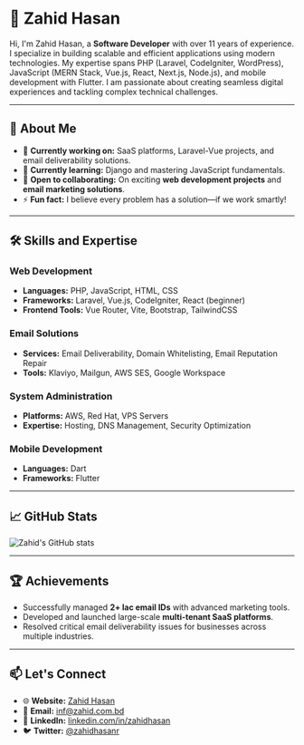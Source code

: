 # 👋 Zahid Hasan

Hi, I'm Zahid Hasan, a **Software Developer** with over 11 years of experience. I specialize in building scalable and efficient applications using modern technologies. My expertise spans PHP (Laravel, CodeIgniter, WordPress), JavaScript (MERN Stack, Vue.js, React, Next.js, Node.js), and mobile development with Flutter. I am passionate about creating seamless digital experiences and tackling complex technical challenges.

---

## 🚀 About Me

- 🔭 **Currently working on:** SaaS platforms, Laravel-Vue projects, and email deliverability solutions.
- 🌱 **Currently learning:** Django and mastering JavaScript fundamentals.
- 👯 **Open to collaborating:** On exciting **web development projects** and **email marketing solutions**.
- ⚡ **Fun fact:** I believe every problem has a solution—if we work smartly!

---

## 🛠️ Skills and Expertise

### Web Development
- **Languages:** PHP, JavaScript, HTML, CSS
- **Frameworks:** Laravel, Vue.js, CodeIgniter, React (beginner)
- **Frontend Tools:** Vue Router, Vite, Bootstrap, TailwindCSS

### Email Solutions
- **Services:** Email Deliverability, Domain Whitelisting, Email Reputation Repair
- **Tools:** Klaviyo, Mailgun, AWS SES, Google Workspace

### System Administration
- **Platforms:** AWS, Red Hat, VPS Servers
- **Expertise:** Hosting, DNS Management, Security Optimization

### Mobile Development
- **Languages:** Dart
- **Frameworks:** Flutter

---

## 📈 GitHub Stats

![Zahid's GitHub stats](https://github-readme-stats.vercel.app/api?username=zahidhasanratan&show_icons=true&theme=radical)

---

## 🏆 Achievements

- Successfully managed **2+ lac email IDs** with advanced marketing tools.
- Developed and launched large-scale **multi-tenant SaaS platforms**.
- Resolved critical email deliverability issues for businesses across multiple industries.

---

## 📫 Let's Connect

- 🌐 **Website:** [Zahid Hasan](https://zahid.com.bd)
- 📧 **Email:** inf@zahid.com.bd
- 💼 **LinkedIn:** [linkedin.com/in/zahidhasan](https://www.linkedin.com/in/zahid-hasan-5118886a)
- 🐦 **Twitter:** [@zahidhasanr](https://x.com/zahidhasanratan)
